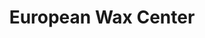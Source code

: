 ---
title: "European Wax Center"
url: /new-york/european-wax-center-columbus-avenue/
shop: beauty
---